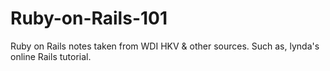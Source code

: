 Ruby-on-Rails-101
=================

Ruby on Rails notes taken from WDI HKV &amp; other sources. Such as, lynda's online Rails tutorial.
